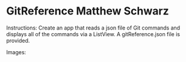 # GitReference  Matthew Schwarz

Instructions: Create an app that reads a json file of Git commands and displays all of the commands via a ListView. A gitReference.json file is provided.

Images:


